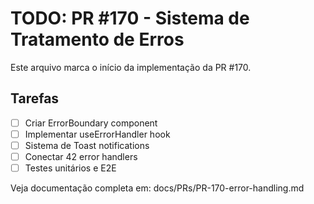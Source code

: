 # TODO: PR #170 - Sistema de Tratamento de Erros

Este arquivo marca o início da implementação da PR #170.

## Tarefas
- [ ] Criar ErrorBoundary component
- [ ] Implementar useErrorHandler hook
- [ ] Sistema de Toast notifications
- [ ] Conectar 42 error handlers
- [ ] Testes unitários e E2E

Veja documentação completa em: docs/PRs/PR-170-error-handling.md